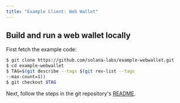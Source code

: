 ```yaml
---
title: "Example Client: Web Wallet"
---
```


## Build and run a web wallet locally

First fetch the example code:

```bash
$ git clone https://github.com/solana-labs/example-webwallet.git
$ cd example-webwallet
$ TAG=$(git describe --tags $(git rev-list --tags
--max-count=1))
$ git checkout $TAG
```

Next, follow the steps in the git repository's [README](https://github.com/solana-labs/example-webwallet/blob/master/README.md).
